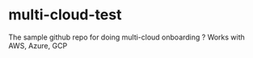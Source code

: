 # multi-cloud-test
The sample github repo for doing multi-cloud onboarding ? Works with AWS, Azure, GCP
